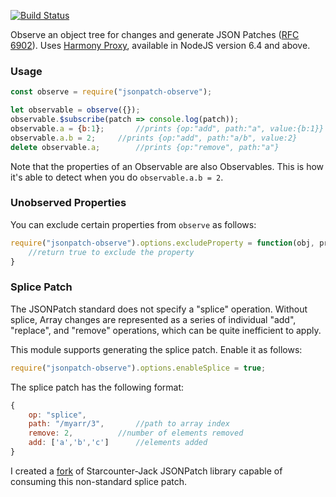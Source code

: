 [![Build Status](https://travis-ci.org/ken107/jsonpatch-observe.svg?branch=master)](https://travis-ci.org/ken107/jsonpatch-observe)

Observe an object tree for changes and generate JSON Patches ([RFC 6902](https://tools.ietf.org/html/rfc6902)).  Uses [Harmony Proxy](https://developer.mozilla.org/en-US/docs/Web/JavaScript/Reference/Global_Objects/Proxy), available in NodeJS version 6.4 and above.


### Usage
```javascript
const observe = require("jsonpatch-observe");

let observable = observe({});
observable.$subscribe(patch => console.log(patch));
observable.a = {b:1};		//prints {op:"add", path:"a", value:{b:1}}
observable.a.b = 2;		//prints {op:"add", path:"a/b", value:2}
delete observable.a;		//prints {op:"remove", path:"a"}
```

Note that the properties of an Observable are also Observables.  This is how it's able to detect when you do `observable.a.b = 2`.


### Unobserved Properties
You can exclude certain properties from `observe` as follows:
```javascript
require("jsonpatch-observe").options.excludeProperty = function(obj, prop) {
	//return true to exclude the property
}
```


### Splice Patch
The JSONPatch standard does not specify a "splice" operation.  Without splice, Array changes are represented as a series of individual "add", "replace", and "remove" operations, which can be quite inefficient to apply.

This module supports generating the splice patch.  Enable it as follows:
```javascript
require("jsonpatch-observe").options.enableSplice = true;
```

The splice patch has the following format:
```javascript
{
	op: "splice",
	path: "/myarr/3",		//path to array index
	remove: 2,			//number of elements removed
	add: ['a','b','c']		//elements added
}
```

I created a [fork](https://github.com/ken107/JSON-Patch) of Starcounter-Jack JSONPatch library capable of consuming this non-standard splice patch.
